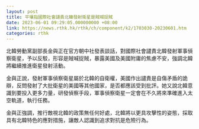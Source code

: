 ```yaml
---
layout: post
title: 平壤指國際社會譴責北韓發射衛星是賊喊捉賊
date: 2023-06-01 09:29:05.000000000 +08:00
link: https://news.rthk.hk/rthk/ch/component/k2/1703030-20230601.htm
categories: rthk
---
```


北韓勞動黨副部長金與正在官方朝中社發表談話，對國際社會譴責北韓發射軍事偵察衛星，予以反駁，形容是賊喊捉賊，暴露美國及美國附庸的焦慮不安，強調北韓將繼續推進衛星發射活動。

金與正說，發射軍事偵察衛星屬於北韓的自衛權，美國作出譴責是自傷矛盾的詭辯，反問發射了大批衛星的美國等其他國家，是否都應該受到批評。她又說北韓意識到要投入更多力量，研發偵察手段，軍事偵察衛星一定會在不久將來準確進入太空軌道，執行任務。

金與正強調，推行敵視北韓的政策無任何好處，北韓將以更具攻擊性的姿態，採取具有北韓特色的應對措施，讓敵人認識到追求對抗是危險行為。
